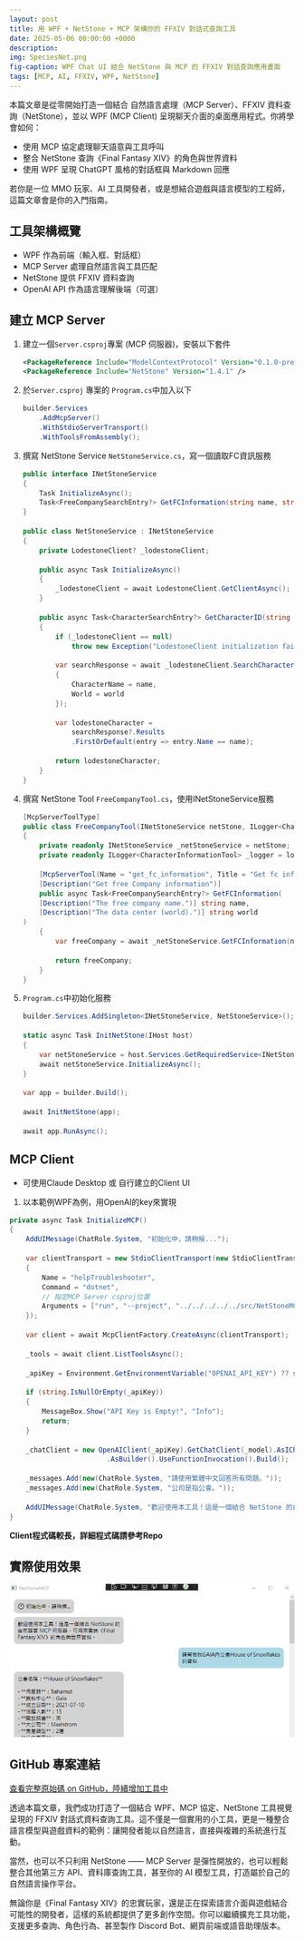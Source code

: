 ```yaml
---
layout: post
title: 用 WPF + NetStone + MCP 架構你的 FFXIV 對話式查詢工具
date: 2025-05-06 00:00:00 +0000
description: 
img: SpeciesNet.png
fig-caption: WPF Chat UI 結合 NetStone 與 MCP 的 FFXIV 對話查詢應用畫面
tags: [MCP, AI, FFXIV, WPF, NetStone]
---
```


本篇文章是從零開始打造一個結合 自然語言處理（MCP Server）、FFXIV 資料查詢（NetStone），並以 WPF (MCP Client) 呈現聊天介面的桌面應用程式。你將學會如何：

* 使用 MCP 協定處理聊天語意與工具呼叫
* 整合 NetStone 查詢《Final Fantasy XIV》的角色與世界資料
* 使用 WPF 呈現 ChatGPT 風格的對話框與 Markdown 回應

若你是一位 MMO 玩家、AI 工具開發者，或是想結合遊戲與語言模型的工程師，這篇文章會是你的入門指南。

## 工具架構概覽

* WPF 作為前端（輸入框、對話框）
* MCP Server 處理自然語言與工具匹配
* NetStone 提供 FFXIV 資料查詢
* OpenAI API 作為語言理解後端（可選）

## 建立 MCP Server 

1. 建立一個`Server.csproj`專案 (MCP 伺服器)，安裝以下套件

    ```xml
    <PackageReference Include="ModelContextProtocol" Version="0.1.0-preview.8" />
    <PackageReference Include="NetStone" Version="1.4.1" />
    ```

2. 於`Server.csproj` 專案的 `Program.cs`中加入以下

    ```csharp
    builder.Services
        .AddMcpServer()
        .WithStdioServerTransport()
        .WithToolsFromAssembly();
    ```

3. 撰寫 NetStone Service `NetStoneService.cs`，寫一個讀取FC資訊服務
   
    ```csharp
    public interface INetStoneService
    {
        Task InitializeAsync();
        Task<FreeCompanySearchEntry?> GetFCInformation(string name, string world);
    }

    public class NetStoneService : INetStoneService
    {
        private LodestoneClient? _lodestoneClient;

        public async Task InitializeAsync()
        {
            _lodestoneClient = await LodestoneClient.GetClientAsync();
        }

        public async Task<CharacterSearchEntry?> GetCharacterID(string name, string world)
        {
            if (_lodestoneClient == null)
                throw new Exception("LodestoneClient initialization failed.");

            var searchResponse = await _lodestoneClient.SearchCharacter(new CharacterSearchQuery()
            {
                CharacterName = name,
                World = world
            });

            var lodestoneCharacter =
                searchResponse?.Results
                .FirstOrDefault(entry => entry.Name == name);

            return lodestoneCharacter;
        }
    }

    ```

4. 撰寫 NetStone Tool `FreeCompanyTool.cs`，使用INetStoneService服務

    ```csharp
    [McpServerToolType]
    public class FreeCompanyTool(INetStoneService netStone, ILogger<CharacterInformationTool> logger)
    {
        private readonly INetStoneService _netStoneService = netStone;
        private readonly ILogger<CharacterInformationTool> _logger = logger;

        [McpServerTool(Name = "get_fc_information", Title = "Get fc information")]
        [Description("Get free Company information")]
        public async Task<FreeCompanySearchEntry?> GetFCInformation(
        [Description("The free company name.")] string name,
        [Description("The data center (world).")] string world
    )
        {
            var freeCompany = await _netStoneService.GetFCInformation(name, world);

            return freeCompany;
        }
    }
    ```

5. `Program.cs`中初始化服務
   
    ```csharp
    builder.Services.AddSingleton<INetStoneService, NetStoneService>();

    static async Task InitNetStone(IHost host)
    {
        var netStoneService = host.Services.GetRequiredService<INetStoneService>();
        await netStoneService.InitializeAsync();
    }

    var app = builder.Build();

    await InitNetStone(app);

    await app.RunAsync();
    ```

## MCP Client

* 可使用Claude Desktop 或 自行建立的Client UI

1. 以本範例WPF為例，用OpenAI的key來實現

```csharp
private async Task InitializeMCP()
{
    AddUIMessage(ChatRole.System, "初始化中，請稍候...");

    var clientTransport = new StdioClientTransport(new StdioClientTransportOptions
    {
        Name = "helpTroubleshooter",
        Command = "dotnet",
        // 指定MCP Server csproj位置
        Arguments = ["run", "--project", "../../../../../src/NetStoneMCP.csproj", "--no-build"],
    });

    var client = await McpClientFactory.CreateAsync(clientTransport);

    _tools = await client.ListToolsAsync();

    _apiKey = Environment.GetEnvironmentVariable("OPENAI_API_KEY") ?? string.Empty;

    if (string.IsNullOrEmpty(_apiKey))
    {
        MessageBox.Show("API Key is Empty!", "Info");
        return;
    }

    _chatClient = new OpenAIClient(_apiKey).GetChatClient(_model).AsIChatClient()
                        .AsBuilder().UseFunctionInvocation().Build();

    _messages.Add(new(ChatRole.System, "請使用繁體中文回答所有問題。"));
    _messages.Add(new(ChatRole.System, "公司是指公會。"));

    AddUIMessage(ChatRole.System, "歡迎使用本工具！這是一個結合 NetStone 的自然語言 MCP 伺服器，可用來查詢《Final Fantasy XIV》的角色與世界資料。");
}
```

**Client程式碼較長，詳細程式碼請參考Repo**

## 實際使用效果

<img src="../assets/img/MCP/mcp-client.png">

## GitHub 專案連結

[查看完整原始碼 on GitHub，陸續增加工具中](https://github.com/dks50217/NetStoneMCP)  

透過本篇文章，我們成功打造了一個結合 WPF、MCP 協定、NetStone 工具視覺呈現的 FFXIV 對話式資料查詢工具。這不僅是一個實用的小工具，更是一種整合語言模型與遊戲資料的範例：讓開發者能以自然語言，直接與複雜的系統進行互動。

當然，也可以不只利用 NetStone —— MCP Server 是彈性開放的，也可以輕鬆整合其他第三方 API、資料庫查詢工具，甚至你的 AI 模型工具，打造屬於自己的自然語言操作平台。

無論你是《Final Fantasy XIV》的忠實玩家，還是正在探索語言介面與遊戲結合可能性的開發者，這樣的系統都提供了更多創作空間。你可以繼續擴充工具功能，支援更多查詢、角色行為、甚至製作 Discord Bot、網頁前端或語音助理版本。



















